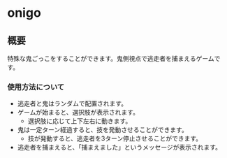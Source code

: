 # onigo

## 概要

特殊な鬼ごっこをすることができます。鬼側視点で逃走者を捕まえるゲームです。

### 使用方法について

- 逃走者と鬼はランダムで配置されます。
- ゲームが始まると、選択肢が表示されます。
  - 選択肢に応じて上下左右に動きます。
- 鬼は一定ターン経過すると、技を発動させることができます。
  - 技が発動すると、逃走者を3ターン停止させることができます。
- 逃走者を捕まえると、「捕まえました」というメッセージが表示されます。
